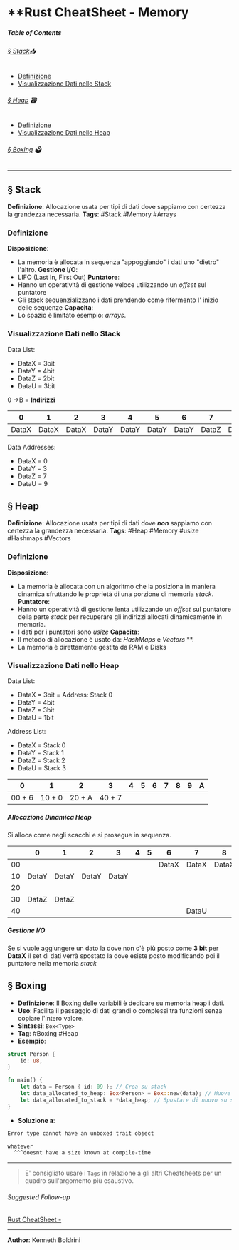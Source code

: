 # **Rust CheatSheet - Memory

##### **Table of Contents**
###### [§ Stack](#-Stack-1)📥
-  [Definizione](#Definizione)
- [Visualizzazione Dati nello Stack](#Visualizzazione-Dati-nello-Stack)
###### [§ Heap](#-Heap-1) 🗃️
- [Definizione](#Definizione)
- [Visualizzazione Dati nello Heap](#Visualizzazione-Dati-nello-Heap)
###### [§ Boxing](#-Boxing-1) 🗳️
	
___
## **§ Stack**
	
**Definizione**: Allocazione usata per tipi di dati dove sappiamo con certezza la grandezza necessaria.
**Tags**: #Stack #Memory #Arrays 
	
### Definizione
	
**Disposizione**: 
- La memoria è allocata in sequenza "appoggiando" i dati uno "dietro" l'altro.
**Gestione I/O**: 
- LIFO (Last In, First Out)
**Puntatore**: 
- Hanno un operatività di gestione veloce utilizzando un *offset* sul puntatore
- Gli stack sequenzializzano i dati prendendo come rifermento l' inizio delle sequenze
**Capacita**: 
- Lo spazio è limitato esempio: *arrays*.
	
### Visualizzazione Dati nello Stack
	
Data List:
- DataX = 3bit
- DataY = 4bit
- DataZ = 2bit
- DataU = 3bit
	
0 ->B = **Indirizzi**
	
| 0     | 1     | 2     | 3     | 4     | 5     | 6     | 7     | 8     | 9     | A     | B     |
| ----- | ----- | ----- | ----- | ----- | ----- | ----- | ----- | ----- | ----- | ----- | ----- |
| DataX | DataX | DataX | DataY | DataY | DataY | DataY | DataZ | DataZ | DataU | DataU | DataU |

Data Addresses:
- DataX = 0
- DataY = 3
- DataZ = 7
- DataU = 9
	
	
## **§ Heap**
	
**Definizione**: Allocazione usata per tipi di dati dove ***non*** sappiamo con certezza la grandezza necessaria.
**Tags**: #Heap #Memory #usize #Hashmaps #Vectors 
	
### Definizione
	
**Disposizione**: 
- La memoria è allocata con un algoritmo che la posiziona in maniera dinamica sfruttando le proprietà di una porzione di memoria *stack*.
**Puntatore**: 
- Hanno un operatività di gestione lenta utilizzando un *offset* sul puntatore della parte *stack* per recuperare gli indirizzi allocati dinamicamente in memoria.
- I dati per i puntatori sono *usize*
**Capacita**: 
- Il metodo di allocazione è usato da: *HashMaps* e *Vectors* **.
- La memoria è direttamente gestita da RAM e Disks
	
### Visualizzazione Dati nello Heap
	
Data List:
- DataX = 3bit = Address: Stack 0
- DataY = 4bit
- DataZ = 3bit
- DataU = 1bit
	
Address List:
- DataX = Stack 0
- DataY = Stack 1
- DataZ = Stack 2
- DataU = Stack 3
	
| 0      | 1      | 2      | 3      | 4   | 5   | 6   | 7   | 8   | 9   | A   |
| ------ | ------ | ------ | ------ | --- | --- | --- | --- | --- | --- | --- |
| 00 + 6 | 10 + 0 | 20 + A | 40 + 7 |     |     |     |     |     |     |     |
	
##### Allocazione Dinamica Heap
Si alloca come negli scacchi e si prosegue in sequenza.
	
|     |   0   |   1   |   2   |   3   |  4  |  5  |   6   |   7   |   8   |  9  |   A   |
| :-: | :---: | :---: | :---: | :---: | :-: | :-: | :---: | :---: | :---: | :-: | :---: |
| 00  |       |       |       |       |     |     | DataX | DataX | DataX |     |       |
| 10  | DataY | DataY | DataY | DataY |     |     |       |       |       |     |       |
| 20  |       |       |       |       |     |     |       |       |       |     | DataZ |
| 30  | DataZ | DataZ |       |       |     |     |       |       |       |     |       |
| 40  |       |       |       |       |     |     |       | DataU |       |     |       |
	
##### Gestione I/O 
Se si vuole aggiungere un dato la dove non c'è più posto come **3 bit** per **DataX** il set di dati verrà spostato la dove esiste posto modificando poi il puntatore nella memoria *stack*
	
	
## **§ Boxing**
	
- **Definizione**: Il Boxing delle variabili è dedicare su memoria heap i dati.
- **Uso**: Facilita il passaggio di dati grandi o complessi tra funzioni senza copiare l'intero valore.
- **Sintassi**: `Box<Type>` 
- **Tag**: #Boxing #Heap 
- **Esempio**:
	
```Rust
struct Person {
	id: u8,
}

fn main() {
	let data = Person { id: 09 }; // Crea su stack
	let data_allocated_to_heap: Box<Person> = Box::new(data); // Muove su heap
	let data_allocated_to_stack = *data_heap; // Spostare di nuovo su stack
}
```
	
- **Soluzione a**:
	
```sh
Error type cannot have an unboxed trait object

whatever
  ^^^doesnt have a size known at compile-time
```
	
---
	
>E' consigliato usare i `Tags` in relazione a gli altri Cheatsheets per un quadro sull'argomento più esaustivo.
###### Suggested Follow-up
[Rust CheatSheet - ](./.md)
	  
---
  
**Author**: Kenneth Boldrini